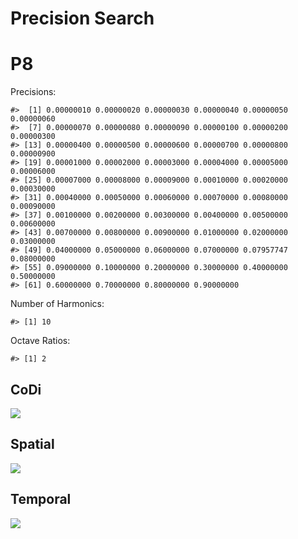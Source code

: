Precision Search
================

# P8

Precisions:

    #>  [1] 0.00000010 0.00000020 0.00000030 0.00000040 0.00000050 0.00000060
    #>  [7] 0.00000070 0.00000080 0.00000090 0.00000100 0.00000200 0.00000300
    #> [13] 0.00000400 0.00000500 0.00000600 0.00000700 0.00000800 0.00000900
    #> [19] 0.00001000 0.00002000 0.00003000 0.00004000 0.00005000 0.00006000
    #> [25] 0.00007000 0.00008000 0.00009000 0.00010000 0.00020000 0.00030000
    #> [31] 0.00040000 0.00050000 0.00060000 0.00070000 0.00080000 0.00090000
    #> [37] 0.00100000 0.00200000 0.00300000 0.00400000 0.00500000 0.00600000
    #> [43] 0.00700000 0.00800000 0.00900000 0.01000000 0.02000000 0.03000000
    #> [49] 0.04000000 0.05000000 0.06000000 0.07000000 0.07957747 0.08000000
    #> [55] 0.09000000 0.10000000 0.20000000 0.30000000 0.40000000 0.50000000
    #> [61] 0.60000000 0.70000000 0.80000000 0.90000000

Number of Harmonics:

    #> [1] 10

Octave Ratios:

    #> [1] 2

## CoDi

![](../figures/precision_search/_CoDi-1.png)<!-- -->

## Spatial

![](../figures/precision_search/_Spatial-1.png)<!-- -->

## Temporal

![](../figures/precision_search/_Temporal-1.png)<!-- -->
